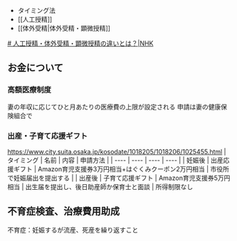 - タイミング法
- [[人工授精]]
- [[体外受精|体外受精・顕微授精]]


[# 人工授精・体外受精・顕微授精の違いとは？|NHK](https://www.nhk.or.jp/kenko/atc_875.html)

## お金について
### 高額医療制度
妻の年収に応じてひと月あたりの医療費の上限が設定される
申請は妻の健康保険組合で

### 出産・子育て応援ギフト
https://www.city.suita.osaka.jp/kosodate/1018205/1018206/1025455.html
| タイミング | 名前 | 内容 | 申請方法 |
| ---- | ---- | ---- | ---- |
| 妊娠後 | 出産応援ギフト | Amazon育児支援券3万円相当+はぐくみクーポン2万円相当 | 市役所で妊娠届出を提出する |
| 出産後 | 子育て応援ギフト | Amazon育児支援券5万円相当 | 出生届を提出し、後日助産師か保育士と面談 |
所得制限なし

## 不育症検査、治療費用助成
不育症：妊娠するが流産、死産を繰り返すこと